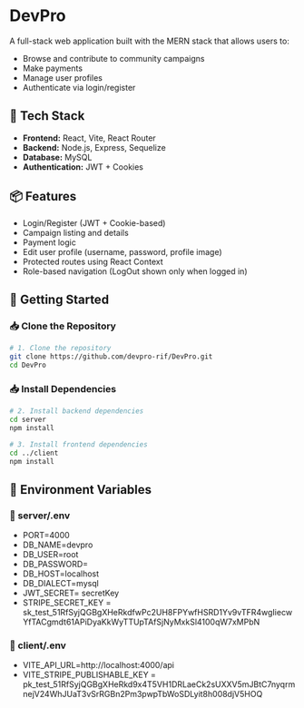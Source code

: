 # DevPro

A full-stack web application built with the MERN stack that allows users to:

- Browse and contribute to community campaigns  
- Make payments  
- Manage user profiles  
- Authenticate via login/register  

## 🔧 Tech Stack

- **Frontend:** React, Vite, React Router  
- **Backend:** Node.js, Express, Sequelize  
- **Database:** MySQL  
- **Authentication:** JWT + Cookies  

## 📦 Features

- Login/Register (JWT + Cookie-based)  
- Campaign listing and details  
- Payment logic  
- Edit user profile (username, password, profile image)  
- Protected routes using React Context  
- Role-based navigation (LogOut shown only when logged in)  

## 🚀 Getting Started

### 📥 Clone the Repository 

```bash
# 1. Clone the repository
git clone https://github.com/devpro-rif/DevPro.git
cd DevPro
```
### 📥 Install Dependencies
```bash
# 2. Install backend dependencies
cd server
npm install

# 3. Install frontend dependencies
cd ../client
npm install
```

## 🔐 Environment Variables

### 📁 server/.env
- PORT=4000
- DB_NAME=devpro
- DB_USER=root
- DB_PASSWORD=
- DB_HOST=localhost
- DB_DIALECT=mysql
- JWT_SECRET= secretKey
- STRIPE_SECRET_KEY = sk_test_51RfSyjQGBgXHeRkdfwPc2UH8FPYwfHSRD1Yv9vTFR4wgIiecwYfTACgmdt61APiDyaKkWyTTUpTAfSjNyMxkSl4100qW7xMPbN


### 📁 client/.env
- VITE_API_URL=http://localhost:4000/api
- VITE_STRIPE_PUBLISHABLE_KEY = pk_test_51RfSyjQGBgXHeRkd9x4T5VH1DRLaeCk2sUXXV5mJBtC7nyqrmnejV24WhJUaT3vSrRGBn2Pm3pwpTbWoSDLyit8h008djV5HOQ


